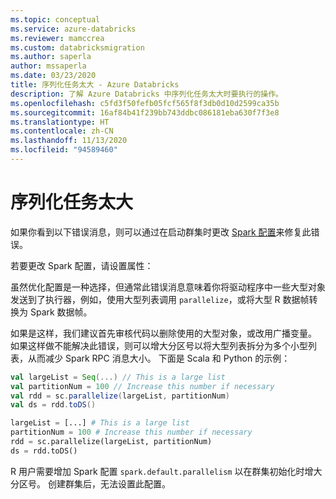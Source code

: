 ```yaml
---
ms.topic: conceptual
ms.service: azure-databricks
ms.reviewer: mamccrea
ms.custom: databricksmigration
ms.author: saperla
author: mssaperla
ms.date: 03/23/2020
title: 序列化任务太大 - Azure Databricks
description: 了解 Azure Databricks 中序列化任务太大时要执行的操作。
ms.openlocfilehash: c5fd3f50fefb05fcf565f8f3db0d10d2599ca35b
ms.sourcegitcommit: 16af84b41f239bb743ddbc086181eba630f7f3e8
ms.translationtype: HT
ms.contentlocale: zh-CN
ms.lasthandoff: 11/13/2020
ms.locfileid: "94589460"
---
```

# <a name="serialized-task-is-too-large"></a>序列化任务太大

如果你看到以下错误消息，则可以通过在启动群集时更改 [Spark 配置](/databricks/clusters/configure#spark-config)来修复此错误。

若要更改 Spark 配置，请设置属性：

虽然优化配置是一种选择，但通常此错误消息意味着你将驱动程序中一些大型对象发送到了执行器，例如，使用大型列表调用 `parallelize`，或将大型 R 数据帧转换为 Spark 数据帧。

如果是这样，我们建议首先审核代码以删除使用的大型对象，或改用广播变量。 如果这样做不能解决此错误，则可以增大分区号以将大型列表拆分为多个小型列表，从而减少 Spark RPC 消息大小。 下面是 Scala 和 Python 的示例：

```scala
val largeList = Seq(...) // This is a large list
val partitionNum = 100 // Increase this number if necessary
val rdd = sc.parallelize(largeList, partitionNum)
val ds = rdd.toDS()
```

```python
largeList = [...] # This is a large list
partitionNum = 100 # Increase this number if necessary
rdd = sc.parallelize(largeList, partitionNum)
ds = rdd.toDS()
```

R 用户需要增加 Spark 配置 `spark.default.parallelism` 以在群集初始化时增大分区号。 创建群集后，无法设置此配置。
